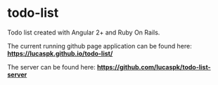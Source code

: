 # todo-list

Todo list created with Angular 2+ and Ruby On Rails.

The current running github page application can be found here: **https://lucaspk.github.io/todo-list/**

The server can be found here: **https://github.com/lucaspk/todo-list-server**


